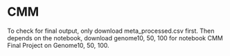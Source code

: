 # CMM
To check for final output, only download meta_processed.csv first. 
Then depends on the notebook, download genome10, 50, 100 for notebook CMM Final Project on Genome10, 50, 100. 
